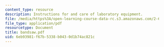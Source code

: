 ```yaml
---
content_type: resource
description: Instructions for and care of laboratory equipment.
file: /media/https%3A/open-learning-course-data-rc.s3.amazonaws.com/2-670-mechanical-engineering-tools-january-iap-2004/6eb93981f67b5338b0430d1b74ac821c_bandsaw.pdf
file_type: application/pdf
resourcetype: Document
title: bandsaw.pdf
uid: 6eb93981-f67b-5338-b043-0d1b74ac821c
---
```

